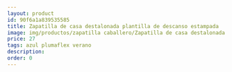 ```yaml
---
layout: product
id: 90f6a1a839535585
title: Zapatilla de casa destalonada plantilla de descanso estampada
image: img/productos/zapatilla caballero/Zapatilla de casa destalonada plantilla de descanso estampada=27=azul plumaflex verano.webp
price: 27
tags: azul plumaflex verano
description: 
order: 0
---
```

